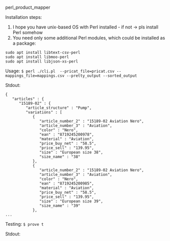 perl_product_mapper

Installation steps:
1. I hope you have unix-based OS with Perl installed - if not -> pls install Perl somehow
2. You need only some additional Perl modules, which could be installed as a package:
```
sudo apt install libtext-csv-perl
sudo apt install libmoo-perl
sudo apt install libjson-xs-perl
```


Usage:
```$ perl ./cli.pl  --pricat_file=pricat.csv --mappings_file=mappings.csv --pretty_output --sorted_output```

Stdout:
```
{
   "articles" : {
      "15189-02" : {
         "article_structure" : "Pump",
         "variations" : [
            {
               "article_number_2" : "15189-02 Aviation Nero",
               "article_number_3" : "Aviation",
               "color" : "Nero",
               "ean" : "8719245200978",
               "material" : "Aviation",
               "price_buy_net" : "58.5",
               "price_sell" : "139.95",
               "size" : "European size 38",
               "size_name" : "38"
            },
            {
               "article_number_2" : "15189-02 Aviation Nero",
               "article_number_3" : "Aviation",
               "color" : "Nero",
               "ean" : "8719245200985",
               "material" : "Aviation",
               "price_buy_net" : "58.5",
               "price_sell" : "139.95",
               "size" : "European size 39",
               "size_name" : "39"
            },
...
```

Testing:
```$ prove t```

Stdout:
```
```